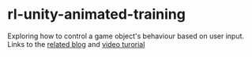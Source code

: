 # rl-unity-animated-training
Exploring how to control a game object's behaviour based on user input. 
Links to the [related blog](https://aishwarya.io/unity-control-an-animator) and [video turorial](https://youtu.be/_yDVf4bKz6Y)


